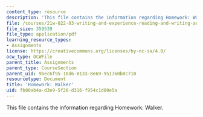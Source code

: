 ```yaml
---
content_type: resource
description: 'This file contains the information regarding Homework: Walker.'
file: /courses/21w-022-03-writing-and-experience-reading-and-writing-autobiography-spring-2014/fb00ab4ad3e95f26d316f954c1d00e5a_MIT21W_022_03S14_0211.pdf
file_size: 359539
file_type: application/pdf
learning_resource_types:
- Assignments
license: https://creativecommons.org/licenses/by-nc-sa/4.0/
ocw_type: OCWFile
parent_title: Assignments
parent_type: CourseSection
parent_uid: 9bec6f95-18d6-0133-8e69-951760b0c710
resourcetype: Document
title: 'Homework: Walker'
uid: fb00ab4a-d3e9-5f26-d316-f954c1d00e5a
---
```

This file contains the information regarding Homework: Walker.